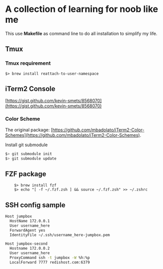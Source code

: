 # A collection of learning for noob like me
This use **Makefile** as command line to do all installation to simplify my life.

## Tmux
### Tmux requirement

	$> brew install reattach-to-user-namespace

## iTerm2 Console

[https://gist.github.com/kevin-smets/8568070](https://gist.github.com/kevin-smets/8568070)

### Color Scheme

The original package: [https://github.com/mbadolato/iTerm2-Color-Schemes](https://github.com/mbadolato/iTerm2-Color-Schemes).

Install git submodule

```bash
$> git submodule init
$> git submodule update
```

## FZF package

		$> brew install fzf
		$> echo "[ -f ~/.fzf.zsh ] && source ~/.fzf.zsh" >> ~/.zshrc

## SSH config sample

```bash
Host jumpbox
  HostName 172.0.0.1
  User username_here
  ForwardAgent yes
  IdentityFile ~/.ssh/username_here-jumpbox.pem

Host jumpbox-second
  Hostname 172.0.0.2
  User username_here
  ProxyCommand ssh -t jumpbox -W %h:%p
  LocalForward 7777 redishost.com:6379
```
